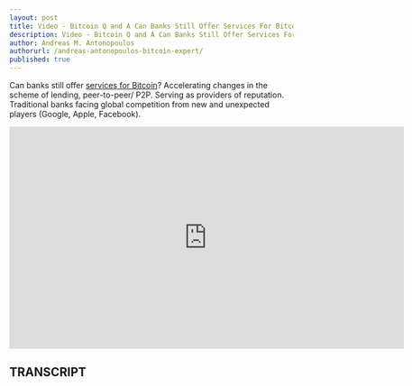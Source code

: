 ```yaml
---
layout: post
title: Video - Bitcoin Q and A Can Banks Still Offer Services For Bitcoin
description: Video - Bitcoin Q and A Can Banks Still Offer Services For Bitcoin
author: Andreas M. Antonopoulos
authorurl: /andreas-antonopoulos-bitcoin-expert/
published: true
---
```


<p>Can banks still offer <a href="/video-ways-to-be-hack-free/">services for Bitcoin</a>? Accelerating changes in the scheme of lending, peer-to-peer/ P2P. Serving as providers of reputation. Traditional banks facing global competition from new and unexpected players (Google, Apple, Facebook).</p>

<center><iframe width="700" height="394" src="https://www.youtube.com/embed/H8Si5OIOMv8?list=PLPQwGV1aLnTsHvzevl9BAUlfsfwFfU7aP" frameborder="0" allowfullscreen></iframe></center>

<h2>TRANSCRIPT</h2>
